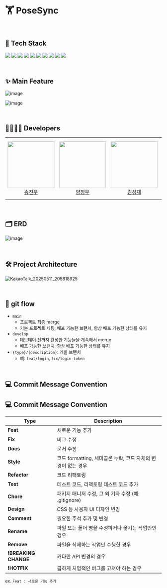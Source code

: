 # 🏋️ PoseSync



&nbsp;
## 🔧 Tech Stack
<p>
  <img src="https://img.shields.io/badge/Python-3776AB?style=for-the-badge&logo=python&logoColor=white">
  <img src="https://img.shields.io/badge/TypeScript-3178C6?style=for-the-badge&logo=typescript&logoColor=white">
  <img src="https://img.shields.io/badge/Flask-000000?style=for-the-badge&logo=flask&logoColor=white">
  <img src="https://img.shields.io/badge/React-61DAFB?style=for-the-badge&logo=react&logoColor=black">
  <img src="https://img.shields.io/badge/MediaPipe-FEAA2D?style=for-the-badge&logo=google&logoColor=white">
  <img src="https://img.shields.io/badge/MySQL-4479A1?style=for-the-badge&logo=mysql&logoColor=white">
  <img src="https://img.shields.io/badge/TensorFlow-FF6F00?style=for-the-badge&logo=tensorflow&logoColor=white">
  <img src="https://img.shields.io/badge/Twilio-F22F46?style=for-the-badge&logo=twilio&logoColor=white">
  <img src="https://img.shields.io/badge/AWS EC2-FF9900?style=for-the-badge&logo=amazon-aws&logoColor=white">
  <img src="https://img.shields.io/badge/Amazon Aurora-527FFF?style=for-the-badge&logo=amazon&logoColor=white">
</p>

&nbsp;
## ✨ Main Feature
![image](https://github.com/user-attachments/assets/99c9b526-061d-42b7-87b7-45185173466e)

![image](https://github.com/user-attachments/assets/833e9bad-02d0-470f-8c45-fa1e0bd01af1)



&nbsp;
## 👩‍💻👨‍💻 Developers

<table>
    <tr height="200px">
        <td align="center" width="200px">
            <a href="https://github.com/HSSJW">
                <img height="150px" width="150px" src="https://avatars.githubusercontent.com/HSSJW"/>
            </a>
            <br />
            <a href="https://github.com/HSSJW">송진우</a>
        </td>
        <td align="center" width="200px">
            <a href="https://github.com/mrangjw">
                <img height="150px" width="150px" src="https://avatars.githubusercontent.com/mrangjw"/>
            </a>
            <br />
            <a href="https://github.com/mrangjw">양정우</a>
        </td>
        <td align="center" width="200px">
            <a href="https://github.com/ksj321456">
                <img height="150px" width="150px" src="https://avatars.githubusercontent.com/ksj321456"/>
            </a>
            <br />
            <a href="https://github.com/ksj321456">김성재</a>
        </td>
        <td align="center" width="200px">
            <a href="https://github.com/orgs/PoseSync/people/PocheonLim">
                <img height="150px" width="150px" src="https://avatars.githubusercontent.com/PocheonLim"/>
            </a>
            <br />
            <a href="https://github.com/orgs/PoseSync/people/PocheonLim">임성훈</a>
        </td>
    </tr>
</table>

&nbsp;
## 🗂 ERD
![image](https://github.com/user-attachments/assets/234ec060-a572-499c-8223-6a4f896621a2)

&nbsp;
## 🛠 Project Architecture
![KakaoTalk_20250511_205818925](https://github.com/user-attachments/assets/c469e7b8-d881-4edc-af5a-d11a1e2d1496)

&nbsp;
## 🚀 git flow
- `main`
  - 프로젝트 최종 merge
  - 기본 프로젝트 세팅, 배포 가능한 브랜치, 항상 배포 가능한 상태를 유지
- `develop`
  - 데모데이 전까지 완성한 기능들을 계속해서 merge
  - 배포 가능한 브랜치, 항상 배포 가능한 상태를 유지
- `{type}/{description}`: 개발 브랜치
  - 예: `feat/login`, `fix/login-token`

&nbsp;
## 💻 Commit Message Convention
## 💻 Commit Message Convention

| Type                 | Description                                                  |
| -------------------- | ------------------------------------------------------------ |
| **Feat**             | 새로운 기능 추가                                             |
| **Fix**              | 버그 수정                                                    |
| **Docs**             | 문서 수정                                                    |
| **Style**            | 코드 formatting, 세미콜론 누락, 코드 자체의 변경이 없는 경우 |
| **Refactor**         | 코드 리팩토링                                                |
| **Test**             | 테스트 코드, 리팩토링 테스트 코드 추가                       |
| **Chore**            | 패키지 매니저 수정, 그 외 기타 수정 (예: .gitignore)         |
| **Design**           | CSS 등 사용자 UI 디자인 변경                                 |
| **Comment**          | 필요한 주석 추가 및 변경                                     |
| **Rename**           | 파일 또는 폴더 명을 수정하거나 옮기는 작업만인 경우          |
| **Remove**           | 파일을 삭제하는 작업만 수행한 경우                           |
| **!BREAKING CHANGE** | 커다란 API 변경의 경우                                       |
| **!HOTFIX**          | 급하게 치명적인 버그를 고쳐야 하는 경우                      |

ex. `Feat : 새로운 기능 추가`

